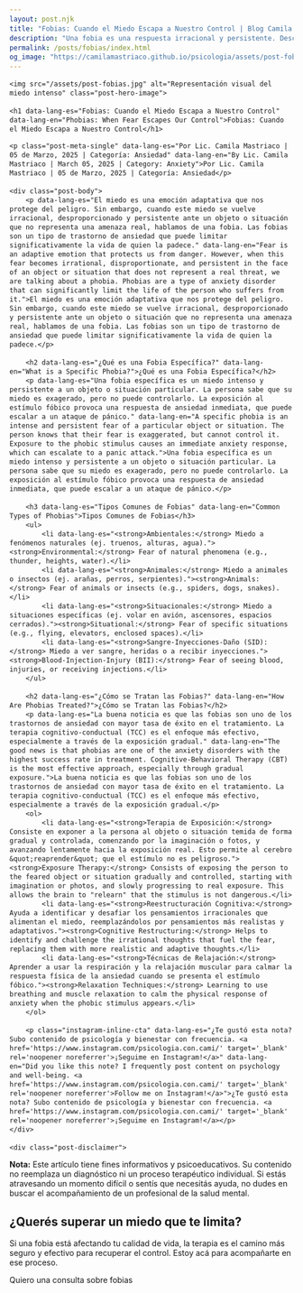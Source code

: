 ```yaml
---
layout: post.njk
title: "Fobias: Cuando el Miedo Escapa a Nuestro Control | Blog Camila Mastriaco"
description: "Una fobia es una respuesta irracional y persistente. Descubrí qué son, los tipos más comunes y cómo se pueden tratar."
permalink: /posts/fobias/index.html
og_image: "https://camilamastriaco.github.io/psicologia/assets/post-fobias.jpg"
---
```




    <img src="/assets/post-fobias.jpg" alt="Representación visual del miedo intenso" class="post-hero-image">
    
    <h1 data-lang-es="Fobias: Cuando el Miedo Escapa a Nuestro Control" data-lang-en="Phobias: When Fear Escapes Our Control">Fobias: Cuando el Miedo Escapa a Nuestro Control</h1>
<div id="share-buttons-container"></div>

    <p class="post-meta-single" data-lang-es="Por Lic. Camila Mastriaco | 05 de Marzo, 2025 | Categoría: Ansiedad" data-lang-en="By Lic. Camila Mastriaco | March 05, 2025 | Category: Anxiety">Por Lic. Camila Mastriaco | 05 de Marzo, 2025 | Categoría: Ansiedad</p>
    
    <div class="post-body">
        <p data-lang-es="El miedo es una emoción adaptativa que nos protege del peligro. Sin embargo, cuando este miedo se vuelve irracional, desproporcionado y persistente ante un objeto o situación que no representa una amenaza real, hablamos de una fobia. Las fobias son un tipo de trastorno de ansiedad que puede limitar significativamente la vida de quien la padece." data-lang-en="Fear is an adaptive emotion that protects us from danger. However, when this fear becomes irrational, disproportionate, and persistent in the face of an object or situation that does not represent a real threat, we are talking about a phobia. Phobias are a type of anxiety disorder that can significantly limit the life of the person who suffers from it.">El miedo es una emoción adaptativa que nos protege del peligro. Sin embargo, cuando este miedo se vuelve irracional, desproporcionado y persistente ante un objeto o situación que no representa una amenaza real, hablamos de una fobia. Las fobias son un tipo de trastorno de ansiedad que puede limitar significativamente la vida de quien la padece.</p>

        <h2 data-lang-es="¿Qué es una Fobia Específica?" data-lang-en="What is a Specific Phobia?">¿Qué es una Fobia Específica?</h2>
        <p data-lang-es="Una fobia específica es un miedo intenso y persistente a un objeto o situación particular. La persona sabe que su miedo es exagerado, pero no puede controlarlo. La exposición al estímulo fóbico provoca una respuesta de ansiedad inmediata, que puede escalar a un ataque de pánico." data-lang-en="A specific phobia is an intense and persistent fear of a particular object or situation. The person knows that their fear is exaggerated, but cannot control it. Exposure to the phobic stimulus causes an immediate anxiety response, which can escalate to a panic attack.">Una fobia específica es un miedo intenso y persistente a un objeto o situación particular. La persona sabe que su miedo es exagerado, pero no puede controlarlo. La exposición al estímulo fóbico provoca una respuesta de ansiedad inmediata, que puede escalar a un ataque de pánico.</p>

        <h3 data-lang-es="Tipos Comunes de Fobias" data-lang-en="Common Types of Phobias">Tipos Comunes de Fobias</h3>
        <ul>
            <li data-lang-es="<strong>Ambientales:</strong> Miedo a fenómenos naturales (ej. truenos, alturas, agua)."><strong>Environmental:</strong> Fear of natural phenomena (e.g., thunder, heights, water).</li>
            <li data-lang-es="<strong>Animales:</strong> Miedo a animales o insectos (ej. arañas, perros, serpientes)."><strong>Animals:</strong> Fear of animals or insects (e.g., spiders, dogs, snakes).</li>
            <li data-lang-es="<strong>Situacionales:</strong> Miedo a situaciones específicas (ej. volar en avión, ascensores, espacios cerrados)."><strong>Situational:</strong> Fear of specific situations (e.g., flying, elevators, enclosed spaces).</li>
            <li data-lang-es="<strong>Sangre-Inyecciones-Daño (SID):</strong> Miedo a ver sangre, heridas o a recibir inyecciones."><strong>Blood-Injection-Injury (BII):</strong> Fear of seeing blood, injuries, or receiving injections.</li>
        </ul>

        <h2 data-lang-es="¿Cómo se Tratan las Fobias?" data-lang-en="How Are Phobias Treated?">¿Cómo se Tratan las Fobias?</h2>
        <p data-lang-es="La buena noticia es que las fobias son uno de los trastornos de ansiedad con mayor tasa de éxito en el tratamiento. La terapia cognitivo-conductual (TCC) es el enfoque más efectivo, especialmente a través de la exposición gradual." data-lang-en="The good news is that phobias are one of the anxiety disorders with the highest success rate in treatment. Cognitive-Behavioral Therapy (CBT) is the most effective approach, especially through gradual exposure.">La buena noticia es que las fobias son uno de los trastornos de ansiedad con mayor tasa de éxito en el tratamiento. La terapia cognitivo-conductual (TCC) es el enfoque más efectivo, especialmente a través de la exposición gradual.</p>
        <ol>
            <li data-lang-es="<strong>Terapia de Exposición:</strong> Consiste en exponer a la persona al objeto o situación temida de forma gradual y controlada, comenzando por la imaginación o fotos, y avanzando lentamente hacia la exposición real. Esto permite al cerebro &quot;reaprender&quot; que el estímulo no es peligroso."><strong>Exposure Therapy:</strong> Consists of exposing the person to the feared object or situation gradually and controlled, starting with imagination or photos, and slowly progressing to real exposure. This allows the brain to "relearn" that the stimulus is not dangerous.</li>
            <li data-lang-es="<strong>Reestructuración Cognitiva:</strong> Ayuda a identificar y desafiar los pensamientos irracionales que alimentan el miedo, reemplazándolos por pensamientos más realistas y adaptativos."><strong>Cognitive Restructuring:</strong> Helps to identify and challenge the irrational thoughts that fuel the fear, replacing them with more realistic and adaptive thoughts.</li>
            <li data-lang-es="<strong>Técnicas de Relajación:</strong> Aprender a usar la respiración y la relajación muscular para calmar la respuesta física de la ansiedad cuando se presenta el estímulo fóbico."><strong>Relaxation Techniques:</strong> Learning to use breathing and muscle relaxation to calm the physical response of anxiety when the phobic stimulus appears.</li>
        </ol>
        
        <p class="instagram-inline-cta" data-lang-es="¿Te gustó esta nota? Subo contenido de psicología y bienestar con frecuencia. <a href='https://www.instagram.com/psicologia.con.cami/' target='_blank' rel='noopener noreferrer'>¡Seguime en Instagram!</a>" data-lang-en="Did you like this note? I frequently post content on psychology and well-being. <a href='https://www.instagram.com/psicologia.con.cami/' target='_blank' rel='noopener noreferrer'>Follow me on Instagram!</a>">¿Te gustó esta nota? Subo contenido de psicología y bienestar con frecuencia. <a href='https://www.instagram.com/psicologia.con.cami/' target='_blank' rel='noopener noreferrer'>¡Seguime en Instagram!</a></p>
    </div>
    
    <div class="post-disclaimer">
<p data-lang-es="<strong>Nota:</strong> Este artículo tiene fines informativos y psicoeducativos. Su contenido no reemplaza un diagnóstico ni un proceso terapéutico individual. Si estás atravesando un momento difícil o sentís que necesitás ayuda, no dudes en buscar el acompañamiento de un profesional de la salud mental." data-lang-en="<strong>Disclaimer:</strong> This article is for informational and psychoeducational purposes only. It is not a substitute for a professional diagnosis or an individual therapeutic process. If you are going through a difficult time or feel you need help, do not hesitate to seek support from a mental health professional.">
<strong>Nota:</strong> Este artículo tiene fines informativos y psicoeducativos. Su contenido no reemplaza un diagnóstico ni un proceso terapéutico individual. Si estás atravesando un momento difícil o sentís que necesitás ayuda, no dudes en buscar el acompañamiento de un profesional de la salud mental.
</p>
</div>

<section id="cta-post" class="animate-on-scroll">
        <h2 data-lang-es="¿Querés superar un miedo que te limita?" data-lang-en="Do you want to overcome a fear that limits you?">¿Querés superar un miedo que te limita?</h2>
        <p data-lang-es="Si una fobia está afectando tu calidad de vida, la terapia es el camino más seguro y efectivo para recuperar el control. Estoy acá para acompañarte en ese proceso." data-lang-en="If a phobia is affecting your quality of life, therapy is the safest and most effective way to regain control. I am here to accompany you in that process.">Si una fobia está afectando tu calidad de vida, la terapia es el camino más seguro y efectivo para recuperar el control. Estoy acá para acompañarte en ese proceso.</p>
        <a 
            class="btn whatsapp-trigger" 
            data-location="post_fobias_cta" 
            target="_blank" 
            rel="noopener noreferrer" 
            data-lang-es="Quiero una consulta sobre fobias" 
            data-lang-en="I want a consultation about phobias" 
            data-whatsapp-es="Hola Camila, leí tu nota sobre fobias y quisiera consultarte sobre las sesiones." 
            data-whatsapp-en="Hi Camila, I read your note about phobias and would like to ask about the sessions." 
        >Quiero una consulta sobre fobias</a>
    </section>